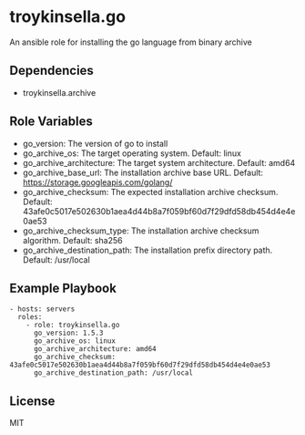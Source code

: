 troykinsella.go
===============

An ansible role for installing the go language from binary archive

Dependencies
------------

* troykinsella.archive

Role Variables
--------------

* go_version: The version of go to install
* go_archive_os: The target operating system. Default: linux
* go_archive_architecture: The target system architecture. Default: amd64
* go_archive_base_url: The installation archive base URL. Default: https://storage.googleapis.com/golang/
* go_archive_checksum: The expected installation archive checksum. Default: 43afe0c5017e502630b1aea4d44b8a7f059bf60d7f29dfd58db454d4e4e0ae53
* go_archive_checksum_type: The installation archive checksum algorithm. Default: sha256
* go_archive_destination_path: The installation prefix directory path. Default: /usr/local

Example Playbook
----------------

    - hosts: servers
      roles:
        - role: troykinsella.go
          go_version: 1.5.3
          go_archive_os: linux
          go_archive_architecture: amd64
          go_archive_checksum: 43afe0c5017e502630b1aea4d44b8a7f059bf60d7f29dfd58db454d4e4e0ae53
          go_archive_destination_path: /usr/local

License
-------

MIT
